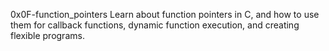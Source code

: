 0x0F-function_pointers
Learn about function pointers in C, and how to use them for callback functions, dynamic function execution, and creating flexible programs.
